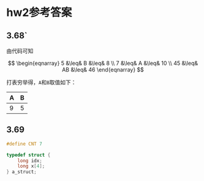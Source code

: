 # hw2参考答案

## 3.68`

由代码可知

$$
\begin{eqnarray}
5 &\leq& B &\leq& 8 \\
7 &\leq& A &\leq& 10 \\
45 &\leq& AB &\leq& 46
\end{eqnarray}
$$

打表穷举得，`A`和`B`取值如下：

| A   | B   |
| --- | --- |
| 9   | 5   |

## 3.69

``` c
#define CNT 7

typedef struct {
    long idx;
    long x[4];
} a_struct;
```
